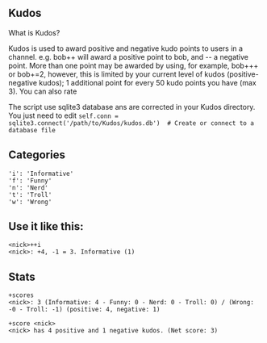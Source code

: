 ## Kudos

What is Kudos?

Kudos is used to award positive and negative kudo points to users in a channel. e.g. bob++ will award a positive point to bob, and -- a negative point. More than one point may be
awarded by using, for example, bob+++ or bob+=2, however, this is limited by your current level of kudos (positive-negative kudos); 1 additional point for every 50 kudo points you
have (max 3). You can also rate

The script use sqlite3 database ans are corrected in your Kudos directory. 
You just need to edit
`self.conn = sqlite3.connect('/path/to/Kudos/kudos.db')  # Create or connect to a database file`

## Categories
```
'i': 'Informative'
'f': 'Funny'
'n': 'Nerd'
't': 'Troll'
'w': 'Wrong'
```

## Use it like this:

```
<nick>++i
<nick>: +4, -1 = 3. Informative (1)
```
## Stats
```
+scores
<nick>: 3 (Informative: 4 - Funny: 0 - Nerd: 0 - Troll: 0) / (Wrong: -0 - Troll: -1) (positive: 4, negative: 1)
```
```
+score <nick>
<nick> has 4 positive and 1 negative kudos. (Net score: 3)
```
